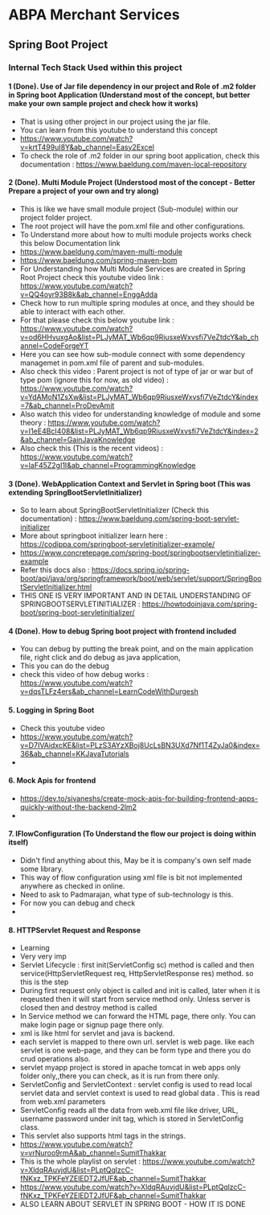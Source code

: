 # ABPA Merchant Services


## Spring Boot Project

### Internal Tech Stack Used within this project 

#### 1 (Done). Use of Jar file dependency in our project and Role of .m2 folder in Spring boot Application (Understand most of the concept, but better make your own sample project and check how it works)
* That is using other project in our project using the jar file.
* You can learn from this youtube to understand this concept
* https://www.youtube.com/watch?v=krtT499uI8Y&ab_channel=Easy2Excel
* To check the role of .m2 folder in our spring boot application, check this documentation : https://www.baeldung.com/maven-local-repository
  
#### 2 (Done). Multi Module Project (Understood most of the concept - Better Prepare a project of your own and try along)
* This is like we have small module project (Sub-module) within our project folder project.
* The root project will have the pom.xml file and other configurations.
* To Understand more about how to multi module projects works check this below Documentation link
* https://www.baeldung.com/maven-multi-module
* https://www.baeldung.com/spring-maven-bom
* For Understanding how Multi Module Services are created in Spring Root Project check this youtube video link : https://www.youtube.com/watch?v=QQ4oyr93B8k&ab_channel=EnggAdda
* Check how to run multiple spring modules at once, and they should be able to interact with each other.
* For that please check this below youtube link : https://www.youtube.com/watch?v=od6HHvuxgAo&list=PLJyMAT_Wb6qp9RiusxeWxvsfi7VeZtdcY&ab_channel=CodeForgeYT
* Here you can see how sub-module connect with some dependency managemet in pom.xml file of parent and sub-modules.
* Also check this video : Parent project is not of type of jar or war but of type pom (ignore this for now, as old video) : https://www.youtube.com/watch?v=YdAMoN1ZsXw&list=PLJyMAT_Wb6qp9RiusxeWxvsfi7VeZtdcY&index=7&ab_channel=ProDevAmit
* Also watch this video for understanding knowledge of module and some theory : https://www.youtube.com/watch?v=I1eE4BcI408&list=PLJyMAT_Wb6qp9RiusxeWxvsfi7VeZtdcY&index=2&ab_channel=GainJavaKnowledge
* Also check this (This is the recent videos) : https://www.youtube.com/watch?v=laF45Z2gI1I&ab_channel=ProgrammingKnowledge

#### 3 (Done). WebApplication Context and Servlet in Spring boot (This was extending SpringBootServletInitializer)
* So to learn about SpringBootServletInitializer (Check this documentation) : https://www.baeldung.com/spring-boot-servlet-initializer
* More about springboot initializer learn here : https://codippa.com/springboot-servletinitializer-example/
* https://www.concretepage.com/spring-boot/springbootservletinitializer-example
* Refer this docs also : https://docs.spring.io/spring-boot/api/java/org/springframework/boot/web/servlet/support/SpringBootServletInitializer.html
* THIS ONE IS VERY IMPORTANT AND IN DETAIL UNDERSTANDING OF SPRINGBOOTSERVLETINITIALIZER : https://howtodoinjava.com/spring-boot/spring-boot-servletinitializer/

#### 4 (Done). How to debug Spring boot project with frontend included
* You can debug by putting the break point, and on the main application file, right click and do debug as java application,
* This you can do the debug
* check this video of how debug works : https://www.youtube.com/watch?v=dqsTLFz4ers&ab_channel=LearnCodeWithDurgesh

#### 5. Logging in Spring Boot
* Check this youtube video
* https://www.youtube.com/watch?v=D7IVAidxcKE&list=PLzS3AYzXBoj8UcLsBN3UXd7Nf1T4ZyJa0&index=36&ab_channel=KKJavaTutorials
* 

#### 6. Mock Apis for frontend
* https://dev.to/sivaneshs/create-mock-apis-for-building-frontend-apps-quickly-without-the-backend-2lm2
* 

#### 7. IFlowConfiguration (To Understand the flow our project is doing within itself)
* Didn't find anything about this, May be it is company's own self made some library.
* This way of flow configuration using xml file is bit not implemented anywhere as checked in online.
* Need to ask to Padmarajan, what type of sub-technology is this.
* For now you can debug and check
* 

#### 8. HTTPServlet Request and Response
* Learning
* Very very imp
* Servlet Lifecycle : first init(ServletConfig sc) method is called and then service(HttpServletRequest req, HttpServletResponse res) method. so this is the step
* During first request only object is called and init is called, later when it is reqeusted then it will start from service method only. Unless server is closed then and destroy method is called
* In Service method we can forward the HTML page, there only. You can make login page or signup page there only.
* xml is like html for servlet and java is backend.
* each servlet is mapped to there own url. servlet is web page. like each servlet is one web-page, and they can be form type and there you do crud operations also.
* servlet myapp project is stored in apache tomcat in web apps only folder only,,there you can check, as it is run from there only.
* ServletConfig and ServletContext : servlet config is used to read local servlet data <init-param> and servlet context is used to read global data <Context-param>. This is read from web.xml parameters
* ServletConfig reads all the data from web.xml file like driver, URL, username password under init tag, which is stored in ServletConfig class.
* This servlet also supports html tags in the strings.
* https://www.youtube.com/watch?v=vrNuroo9rmA&ab_channel=SumitThakkar
* This is the whole playlist on servlet : https://www.youtube.com/watch?v=XldqRAuvjdU&list=PLptQqlzcC-fNKxz_TPKFeYZElEDT2JfUF&ab_channel=SumitThakkar
* https://www.youtube.com/watch?v=XldqRAuvjdU&list=PLptQqlzcC-fNKxz_TPKFeYZElEDT2JfUF&ab_channel=SumitThakkar
* ALSO LEARN ABOUT SERVLET IN SPRING BOOT - HOW IT IS DONE





